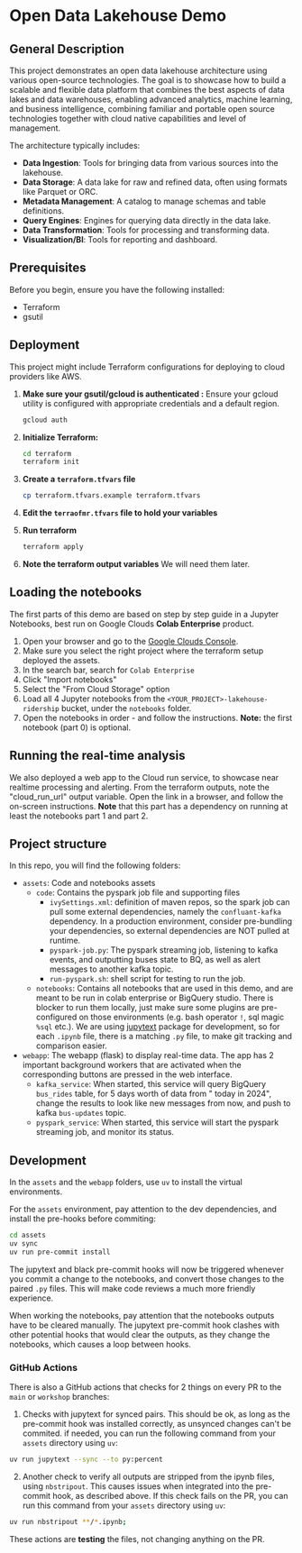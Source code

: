 # Open Data Lakehouse Demo

## General Description

This project demonstrates an open data lakehouse architecture using various open-source technologies. The goal is to
showcase how to build a scalable and flexible data platform that combines the best aspects of data lakes and data
warehouses, enabling advanced analytics, machine learning, and business intelligence, combining familiar and portable
open source technologies together with cloud native capabilities and level of management.

The architecture typically includes:

- **Data Ingestion**: Tools for bringing data from various sources into the lakehouse.
- **Data Storage**: A data lake for raw and refined data, often using formats like Parquet or ORC.
- **Metadata Management**: A catalog to manage schemas and table definitions.
- **Query Engines**: Engines for querying data directly in the data lake.
- **Data Transformation**: Tools for processing and transforming data.
- **Visualization/BI**: Tools for reporting and dashboard.

## Prerequisites

Before you begin, ensure you have the following installed:

- Terraform
- gsutil

## Deployment

This project might include Terraform configurations for deploying to cloud providers like AWS.

1. **Make sure your gsutil/gcloud is authenticated :**
   Ensure your gcloud utility is configured with appropriate credentials and a default region.
   ```bash
   gcloud auth
   ```
2. **Initialize Terraform:**
   ```bash
   cd terraform
   terraform init

3. **Create a `terraform.tfvars` file**
   ```bash
   cp terraform.tfvars.example terraform.tfvars

4. **Edit the `terraofmr.tfvars` file to hold your variables**

5. **Run terraform**
   ```bash
   terraform apply
   ```
6. **Note the terraform output variables**
   We will need them later.

## Loading the notebooks

The first parts of this demo are based on step by step guide in a Jupyter Notebooks, best run on Google Clouds
**Colab Enterprise** product.

1. Open your browser and go to the [Google Clouds Console](https://console.cloud.google.com/).
2. Make sure you select the right project where the terraform setup deployed the assets.
3. In the search bar, search for `Colab Enterprise`
4. Click "Import notebooks"
5. Select the "From Cloud Storage" option
6. Load all 4 Jupyter notebooks from the `<YOUR_PROJECT>-lakehouse-ridership` bucket, under the `notebooks`
   folder.
7. Open the notebooks in order - and follow the instructions. **Note:** the first notebook (part 0) is optional.

## Running the real-time analysis

We also deployed a web app to the Cloud run service, to showcase near realtime processing and alerting. From the
terraform outputs, note the "cloud_run_url" output variable. Open the link in a browser, and follow the on-screen
instructions. **Note** that this part has a dependency on running at least the notebooks part 1 and part 2.

## Project structure

In this repo, you will find the following folders:

- `assets`: Code and notebooks assets
    - `code`: Contains the pyspark job file and supporting files
        - `ivySettings.xml`: definition of maven repos, so the spark job can pull some external dependencies, namely the
          `confluant-kafka` dependency. In a production environment, consider pre-bundling your dependencies, so
          external dependencies are NOT pulled at runtime.
        - `pyspark-job.py`: The pyspark streaming job, listening to kafka events, and outputting buses state to BQ, as
          well as alert messages to another kafka topic.
        - `run-pyspark.sh`: shell script for testing to run the job.
    - `notebooks`: Contains all notebooks that are used in this demo, and are meant to be run in colab enterprise or
      BigQuery studio. There is blocker to run them locally, just make sure some plugins are pre-configured on those
      environments (e.g. bash operator `!`, sql magic `%sql` etc.). We are
      using [jupytext](https://jupytext.readthedocs.io/en/latest/) package for development,
      so for
      each `.ipynb` file, there is a matching `.py` file, to make git tracking and comparison easier.
- `webapp`: The webapp (flask) to display real-time data. The app has 2 important background workers that are activated
  when the corresponding buttons are pressed in the web interface.
    - `kafka_service`: When started, this service will query BigQuery `bus_rides` table, for 5 days worth of data from "
      today in 2024", change the results to look like new messages from now, and push to kafka `bus-updates` topic.
    - `pyspark_service`: When started, this service will start the pyspark streaming job, and monitor its status.

## Development

In the `assets` and the `webapp` folders, use `uv` to install the virtual environments.

For the `assets` environment, pay attention to the dev dependencies, and install the pre-hooks before commiting:

```bash
cd assets 
uv sync
uv run pre-commit install
```

The jupytext and black pre-commit hooks will now be triggered whenever you commit a change to the notebooks, and convert
those changes to the paired `.py` files.
This will make code reviews a much more friendly experience.

When working the notebooks, pay attention that the notebooks outputs have to be cleared manually. The jupytext
pre-commit hook clashes with other potential hooks that would clear the outputs, as they change the notebooks, which
causes a loop between hooks.

### GitHub Actions

There is also a GitHub actions that checks for 2 things on every PR to the `main` or `workshop` branches:

1. Checks with jupytext for synced pairs. This should be ok, as long as the pre-commit hook was installed correctly, as
   unsynced changes can't be commited. if needed, you can run the following command from your `assets` directory using
   `uv`:

  ```bash
  uv run jupytext --sync --to py:percent
  ```

2. Another check to verify all outputs are stripped from the ipynb files, using `nbstripout`. This causes issues when
   integrated into the pre-commit hook, as described above. If this check fails on the PR, you can run this command from
   your `assets` directory using `uv`:

  ```bash
  uv run nbstripout **/*.ipynb;
  ```

These actions are **testing** the files, not changing anything on the PR.